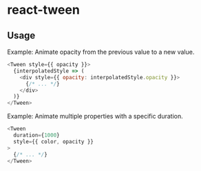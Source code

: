 react-tween
===
Usage
---
Example: Animate opacity from the previous value to a new value.

```javascript
<Tween style={{ opacity }}>
  {interpolatedStyle => (
    <div style={{ opacity: interpolatedStyle.opacity }}>
      {/* ... */}
    </div>
  )}
</Tween>
```

Example: Animate multiple properties with a specific duration.

```javascript
<Tween
  duration={1000}
  style={{ color, opacity }}
>
  {/* ... */}
</Tween>
````
